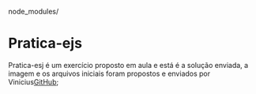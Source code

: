 node_modules/
<!-- name the thing -->
# Pratica-ejs

<!-- summary -->
Pratica-esj é um exercício proposto em aula e está é a solução enviada, a imagem e os arquivos iniciais foram propostos e enviados por Vinicius[GitHub](https://github.com/vinnydeveloper);

<!-- Prerequisites -->


<!-- How to install the thing -->


<!-- How to use the thing -->


<!-- How to contribute to the thing -->


<!-- Add contributors -->



<!-- Add acknowledgements -->




<!-- Contact information -->



<!-- Add licence information -->





